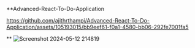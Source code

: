 **Advanced-React-To-Do-Application

https://github.com/ajithrthampi/Advanced-React-To-Do-Application/assets/105193015/bb9eef61-f0a1-4580-bb06-292fe7001fa5

** ![Screenshot 2024-05-12 214819](https://github.com/ajithrthampi/Advanced-React-To-Do-Application/assets/105193015/aa5e66dd-33ff-4a3b-bede-4abc6c67a5df)
